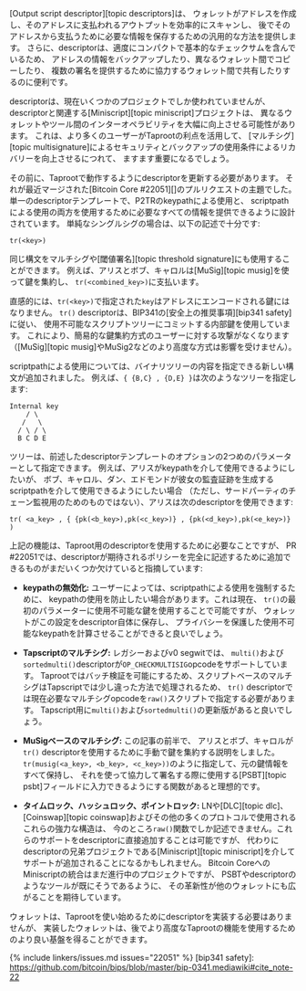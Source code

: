 [Output script descriptor][topic descriptors]は、
ウォレットがアドレスを作成し、そのアドレスに支払われるアウトプットを効率的にスキャンし、
後でそのアドレスから支払うために必要な情報を保存するための汎用的な方法を提供します。
さらに、descriptorは、適度にコンパクトで基本的なチェックサムを含んでいるため、
アドレスの情報をバックアップしたり、異なるウォレット間でコピーしたり、
複数の署名を提供するために協力するウォレット間で共有したりするのに便利です。

descriptorは、現在いくつかのプロジェクトでしか使われていませんが、
descriptorと関連する[Miniscript][topic miniscript]プロジェクトは、
異なるウォレットやツール間のインターオペラビリティを大幅に向上させる可能性があります。
これは、より多くのユーザーがTaprootの利点を活用して、
[マルチシグ][topic multisignature]によるセキュリティとバックアップの使用条件によるリカバリーを向上させるにつれて、
ますます重要になるでしょう。

その前に、Taprootで動作するようにdescriptorを更新する必要があります。
それが最近マージされた[Bitcoin Core #22051][]のプルリクエストの主題でした。
単一のdescriptorテンプレートで、P2TRのkeypathによる使用と、
scriptpathによる使用の両方を使用するために必要なすべての情報を提供できるように設計されています。
単純なシングルシグの場合は、以下の記述で十分です:

    tr(<key>)

同じ構文をマルチシグや[閾値署名][topic threshold signature]にも使用することができます。
例えば、アリスとボブ、キャロルは[MuSig][topic musig]を使って鍵を集約し、
`tr(<combined_key>)`に支払います。

直感的には、`tr(<key>)`で指定された`key`はアドレスにエンコードされる鍵にはなりません。
`tr()` descriptorは、BIP341の[安全上の推奨事項][bip341 safety]に従い、
使用不可能なスクリプトツリーにコミットする内部鍵を使用しています。
これにより、簡易的な鍵集約方式のユーザーに対する攻撃がなくなります
（[MuSig][topic musig]やMuSig2などのより高度な方式は影響を受けません）。

scriptpathによる使用については、バイナリツリーの内容を指定できる新しい構文が追加されました。
例えば、`{ {B,C} , {D,E} }`は次のようなツリーを指定します:

    Internal key
        / \
       /   \
      / \ / \
      B C D E

ツリーは、前述したdescriptorテンプレートのオプションの2つめのパラメーターとして指定できます。
例えば、アリスがkeypathを介して使用できるようにしたいが、
ボブ、キャロル、ダン、エドモンドが彼女の監査証跡を生成するscriptpathを介して使用できるようにしたい場合
（ただし、サードパーティのチェーン監視用のためのものではない）、アリスは次のdescriptorを使用できます:

    tr( <a_key> , { {pk(<b_key>),pk(<c_key>)} , {pk(<d_key>),pk(<e_key>)} )

上記の機能は、Taproot用のdescriptorを使用するために必要なことですが、
PR #22051では、descriptorが期待されるポリシーを完全に記述するために追加できるものがまだいくつか欠けていると指摘しています:

- **keypathの無効化:** ユーザーによっては、scriptpathによる使用を強制するために、
  keypathの使用を防止したい場合があります。これは現在、
  `tr()`の最初のパラメーターに使用不可能な鍵を使用することで可能ですが、
  ウォレットがこの設定をdescriptor自体に保存し、
  プライバシーを保護した使用不可能なkeypathを計算させることができると良いでしょう。

- **Tapscriptのマルチシグ:** レガシーおよびv0 segwitでは、
  `multi()`および`sortedmulti()`descriptorが`OP_CHECKMULTISIG`opcodeをサポートしています。
  Taprootではバッチ検証を可能にするため、スクリプトベースのマルチシグはTapscriptでは少し違った方法で処理されるため、
  `tr()` descriptorでは現在必要なマルチシグopcodeを`raw()`スクリプトで指定する必要があります。
  Tapscript用に`multi()`および`sortedmulti()`の更新版があると良いでしょう。

- **MuSigベースのマルチシグ:** この記事の前半で、
  アリスとボブ、キャロルが`tr()` descriptorを使用するために手動で鍵を集約する説明をしました。
  `tr(musig(<a_key>, <b_key>, <c_key>))`のように指定して、元の鍵情報をすべて保持し、
  それを使って協力して署名する際に使用する[PSBT][topic psbt]フィールドに入力できるようにする関数があると理想的です。

- **タイムロック、ハッシュロック、ポイントロック:** LNや[DLC][topic dlc]、
  [Coinswap][topic coinswap]およびその他の多くのプロトコルで使用されるこれらの強力な構造は、
  今のところ`raw()`関数でしか記述できません。これらのサポートをdescriptorに直接追加することは可能ですが、
  代わりにdescriptorの兄弟プロジェクトである[Miniscript][topic miniscript]を介してサポートが追加されることになるかもしれません。
  Bitcoin CoreへのMiniscriptの統合はまだ進行中のプロジェクトですが、
  PSBTやdescriptorのようなツールが既にそうであるように、
  その革新性が他のウォレットにも広がることを期待しています。

ウォレットは、Taprootを使い始めるためにdescriptorを実装する必要はありませんが、
実装したウォレットは、後でより高度なTaprootの機能を使用するためのより良い基盤を得ることができます。

{% include linkers/issues.md issues="22051" %}
[bip341 safety]: https://github.com/bitcoin/bips/blob/master/bip-0341.mediawiki#cite_note-22
